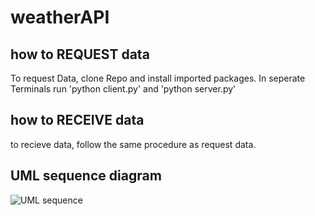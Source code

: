 # weatherAPI


 ## how to REQUEST data
 To request Data, clone Repo and install imported packages. In seperate Terminals run 'python client.py' and 'python server.py'


 ## how to RECEIVE  data

 to recieve data, follow the same procedure as request data. 



 ## UML sequence diagram

 ![UML sequence](./image/Screenshot%202022-10-31%20191455.pngScreenshot%202022-10-31%20191455.png)
